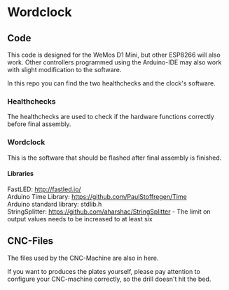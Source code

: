 # Wordclock

## Code
This code is designed for the WeMos D1 Mini, but other ESP8266 will also work. Other controllers programmed using the Arduino-IDE
may also work with slight modification to the software.

In this repo you can find the two healthchecks and the clock's software.


### Healthchecks
The healthchecks are used to check if the hardware functions correctly before final assembly.

### Wordclock
This is the software that should be flashed after final assembly is finished.

#### Libraries
FastLED: http://fastled.io/ \
Arduino Time Library: https://github.com/PaulStoffregen/Time \
Arduino standard library: stdlib.h \
StringSplitter: https://github.com/aharshac/StringSplitter - The limit on output values needs to be increased to at least six

## CNC-Files
The files used by the CNC-Machine are also in here.

If you want to produces the plates yourself, please pay attention to configure your CNC-machine correctly, so the drill doesn't hit the bed.
